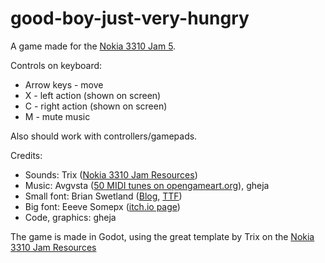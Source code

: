 # good-boy-just-very-hungry

A game made for the [Nokia 3310 Jam 5](https://itch.io/jam/nokiajam5).

Controls on keyboard:
  - Arrow keys - move
  - X - left action (shown on screen)
  - C - right action (shown on screen)
  - M - mute music

Also should work with controllers/gamepads.

Credits:
  - Sounds: Trix ([Nokia 3310 Jam Resources](https://phillipp.itch.io/nokiajamresources))
  - Music: Avgvsta ([50 MIDI tunes on opengameart.org](https://opengameart.org/content/50-midi-tunes)), gheja
  - Small font: Brian Swetland ([Blog](https://robey.lag.net/2010/01/23/tiny-monospace-font.html), [TTF](https://github.com/gheja/tom-thumb-ttf))
  - Big font: Eeeve Somepx ([itch.io page](https://somepx.itch.io/))
  - Code, graphics: gheja

The game is made in Godot, using the great template by Trix on the [Nokia 3310 Jam Resources](https://phillipp.itch.io/nokiajamresources)
